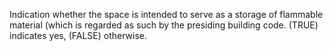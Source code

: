 ﻿Indication whether the space is intended to serve as a storage of flammable material (which is regarded as such by the presiding building code. (TRUE) indicates yes, (FALSE) otherwise.